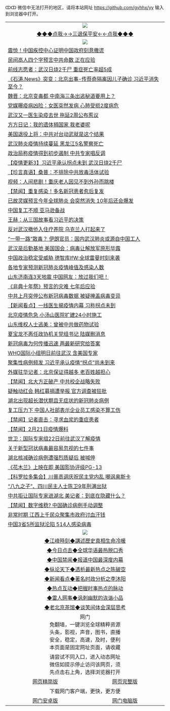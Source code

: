 ↀↀ 微信中无法打开的地区，请将本站网址 https://github.com/gyhhx/yy 输入到浏览器中打开。 

 <table>
  <tr>
    <td colspan="2" align=center><img src="https://github.com/gyhhx/image-upload/blob/master/3t%20(1).jpg"></td>
 </tr>
 <tr><td colspan="2" align="center"><a href="https://xball.casa/oo.aspx?name=ogQuit&key=eqxowaguscvmxdgc&from=yy">◆◆◆点我→→三退保平安←←点我◆◆◆</a></td></tr>
  <tr>
    <td colspan="2" align=center><img src="https://cdn.jsdelivr.net/gh/gyoupiodf/im1/%E7%BD%91%E9%97%A8%E6%96%B0%E9%97%BB1.jpg"></td>
 </tr>
<tr><td colspan="2" align="left"><a href="https://xball.casa/oo.aspx?name=c1134078&key=eqxowaguscvmxdgc&from=yy">震惊！中国疾控中心证明中国政府刻意撒谎</a></td></tr>
<tr><td colspan="2" align="left"><a href="https://xball.casa/oo.aspx?name=c1134001&key=eqxowaguscvmxdgc&from=yy">民间高人四个字预言中共命数 正在应验</a></td></tr>
<tr><td colspan="2" align="left"><a href="https://xball.casa/oo.aspx?name=c1133978&key=eqxowaguscvmxdgc&from=yy">前线志愿者：武汉日烧2千尸 重症死亡率超5成</a></td></tr>
<tr><td colspan="2" align="left"><a href="https://xball.casa/oo.aspx?name=c1134059&key=eqxowaguscvmxdgc&from=yy">《石涛.News》突变：北京出事-传蔡奇隔离因儿子确诊 习近平消失至今？</a></td></tr>
<tr><td colspan="2" align="left"><a href="https://xball.casa/oo.aspx?name=c1134103&key=eqxowaguscvmxdgc&from=yy">魏晋：北京变毒都 中南海三条出逃秘道要用上？</a></td></tr>
<tr><td colspan="2" align="left"><a href="https://xball.casa/oo.aspx?name=c1134085&key=eqxowaguscvmxdgc&from=yy">党媒曝疫病凶险：女医突然发病 心肺受损2度病危</a></td></tr>
<tr><td colspan="2" align="left"><a href="https://xball.casa/oo.aspx?name=c1133977&key=eqxowaguscvmxdgc&from=yy">武汉又一医生染疫去世 拖延2周公布惹议</a></td></tr>
<tr><td colspan="2" align="left"><a href="https://xball.casa/oo.aspx?name=c1134092&key=eqxowaguscvmxdgc&from=yy">方方日记：我的遗体捐国家 我老婆呢</a></td></tr>
<tr><td colspan="2" align="left"><a href="https://xball.casa/oo.aspx?name=c1134091&key=eqxowaguscvmxdgc&from=yy">美国退役上将：中共对台动武就是这个结果</a></td></tr>
<tr><td colspan="2" align="left"><a href="https://xball.casa/oo.aspx?name=c1134077&key=eqxowaguscvmxdgc&from=yy">武汉肺炎疫情持续蔓延 黑龙江5名警察死亡</a></td></tr>
<tr><td colspan="2" align="left"><a href="https://xball.casa/oo.aspx?name=c1134083&key=eqxowaguscvmxdgc&from=yy">政治局称疫情得到初步遏制 中共专家唱反调</a></td></tr>
<tr><td colspan="2" align="left"><a href="https://xball.casa/oo.aspx?name=c1131771&key=eqxowaguscvmxdgc&from=yy">【疫情更新3】习近平承认拐点未到 武汉日烧2千尸</a></td></tr>
<tr><td colspan="2" align="left"><a href="https://xball.casa/oo.aspx?name=c1134101&key=eqxowaguscvmxdgc&from=yy">【珍言真语】桑普：不排除中共放毒活体试验</a></td></tr>
<tr><td colspan="2" align="left"><a href="https://xball.casa/oo.aspx?name=c1133976&key=eqxowaguscvmxdgc&from=yy">视频：人间悲剧！重庆老人因见不到外孙而跳楼</a></td></tr>
<tr><td colspan="2" align="left"><a href="https://xball.casa/oo.aspx?name=c1134087&key=eqxowaguscvmxdgc&from=yy">【禁闻】重复感染！多名新冠患者愈后复发</a></td></tr>
<tr><td colspan="2" align="left"><a href="https://xball.casa/oo.aspx?name=c1134016&key=eqxowaguscvmxdgc&from=yy">已故灵媒预言今年全球肺炎 会突然消失 10年后还会爆发</a></td></tr>
<tr><td colspan="2" align="left"><a href="https://xball.casa/oo.aspx?name=c1133993&key=eqxowaguscvmxdgc&from=yy">中国复工不顺 亚马逊备战</a></td></tr>
<tr><td colspan="2" align="left"><a href="https://xball.casa/oo.aspx?name=c1134060&key=eqxowaguscvmxdgc&from=yy">王赫：从三国故事看习近平的决策</a></td></tr>
<tr><td colspan="2" align="left"><a href="https://xball.casa/oo.aspx?name=c1134095&key=eqxowaguscvmxdgc&from=yy">反对武汉撤侨入住疗养院 乌克兰人打起来了</a></td></tr>
<tr><td colspan="2" align="left"><a href="https://xball.casa/oo.aspx?name=c1134076&key=eqxowaguscvmxdgc&from=yy">“一带一路”散毒？ 伊朗官员：国内武汉肺炎或源自中国工人</a></td></tr>
<tr><td colspan="2" align="left"><a href="https://xball.casa/oo.aspx?name=c1134018&key=eqxowaguscvmxdgc&from=yy">武汉是后勤基地 美国国会：病毒让解放军原形毕露</a></td></tr>
<tr><td colspan="2" align="left"><a href="https://xball.casa/oo.aspx?name=c1133989&key=eqxowaguscvmxdgc&from=yy">中国政治稳定受威胁 德智库IfW:全球雷曼时刻来袭</a></td></tr>
<tr><td colspan="2" align="left"><a href="https://xball.casa/oo.aspx?name=c1134044&key=eqxowaguscvmxdgc&from=yy">各地专家预测新冠肺炎疫情峰值及感染人数</a></td></tr>
<tr><td colspan="2" align="left"><a href="https://xball.casa/oo.aspx?name=c1134019&key=eqxowaguscvmxdgc&from=yy">山东济南连3天地震 中国网友：放过我们吧！</a></td></tr>
<tr><td colspan="2" align="left"><a href="https://xball.casa/oo.aspx?name=c1134096&key=eqxowaguscvmxdgc&from=yy">《非典十年祭》预言的灾难 七年后应验</a></td></tr>
<tr><td colspan="2" align="left"><a href="https://xball.casa/oo.aspx?name=c1134056&key=eqxowaguscvmxdgc&from=yy">中共上月突停公布新冠病毒数据 被疑掩盖病毒变异</a></td></tr>
<tr><td colspan="2" align="left"><a href="https://xball.casa/oo.aspx?name=c1134052&key=eqxowaguscvmxdgc&from=yy">【新闻看点】一线医生揭疫情内幕 习称拐点未到</a></td></tr>
<tr><td colspan="2" align="left"><a href="https://xball.casa/oo.aspx?name=c1134013&key=eqxowaguscvmxdgc&from=yy">北京疫情危急 小汤山医院扩建24小时施工</a></td></tr>
<tr><td colspan="2" align="left"><a href="https://xball.casa/oo.aspx?name=c1134012&key=eqxowaguscvmxdgc&from=yy">山东维权人士逃美：曾被中共做药物试验</a></td></tr>
<tr><td colspan="2" align="left"><a href="https://xball.casa/oo.aspx?name=c1133996&key=eqxowaguscvmxdgc&from=yy">夏宝龙不再任政协机关党组书记 陆媒删消息</a></td></tr>
<tr><td colspan="2" align="left"><a href="https://xball.casa/oo.aspx?name=c1134031&key=eqxowaguscvmxdgc&from=yy">新冠病毒为何传播迅速 两最新研究给答案</a></td></tr>
<tr><td colspan="2" align="left"><a href="https://xball.casa/oo.aspx?name=c1133995&key=eqxowaguscvmxdgc&from=yy">WHO国际小组明日前往武汉 含美国专家</a></td></tr>
<tr><td colspan="2" align="left"><a href="https://xball.casa/oo.aspx?name=c1134047&key=eqxowaguscvmxdgc&from=yy">聚集性病例频发 习近平承认疫情“拐点”尚未到来</a></td></tr>
<tr><td colspan="2" align="left"><a href="https://xball.casa/oo.aspx?name=c1134043&key=eqxowaguscvmxdgc&from=yy">外媒驻华记者：北京保证得越多 老百姓越担心</a></td></tr>
<tr><td colspan="2" align="left"><a href="https://xball.casa/oo.aspx?name=c1134035&key=eqxowaguscvmxdgc&from=yy">【禁闻】北大方正破产 中共校企战略失败</a></td></tr>
<tr><td colspan="2" align="left"><a href="https://xball.casa/oo.aspx?name=c1133997&key=eqxowaguscvmxdgc&from=yy">疑触动红会 韩红募捐遭举报 官方调查被狂批</a></td></tr>
<tr><td colspan="2" align="left"><a href="https://xball.casa/oo.aspx?name=c1134093&key=eqxowaguscvmxdgc&from=yy">湖北出现超长潜伏期且无症状的新冠肺炎病例</a></td></tr>
<tr><td colspan="2" align="left"><a href="https://xball.casa/oo.aspx?name=c1134049&key=eqxowaguscvmxdgc&from=yy">复工压力下 中国人社部表示企业员工感染不算工伤</a></td></tr>
<tr><td colspan="2" align="left"><a href="https://xball.casa/oo.aspx?name=c1134088&key=eqxowaguscvmxdgc&from=yy">【禁闻】记者直击：寻求血浆的重症患者</a></td></tr>
<tr><td colspan="2" align="left"><a href="https://xball.casa/oo.aspx?name=c1134105&key=eqxowaguscvmxdgc&from=yy">【禁闻】2月21日疫情爆料</a></td></tr>
<tr><td colspan="2" align="left"><a href="https://xball.casa/oo.aspx?name=c1134046&key=eqxowaguscvmxdgc&from=yy">世卫：国际专家组22日前往武汉了解疫情</a></td></tr>
<tr><td colspan="2" align="left"><a href="https://xball.casa/oo.aspx?name=c1134099&key=eqxowaguscvmxdgc&from=yy">关于新型冠状病毒最容易忽视的七件事</a></td></tr>
<tr><td colspan="2" align="left"><a href="https://xball.casa/oo.aspx?name=c1134032&key=eqxowaguscvmxdgc&from=yy">湖北核减确诊病例遭强烈质疑后 被喊停</a></td></tr>
<tr><td colspan="2" align="left"><a href="https://xball.casa/oo.aspx?name=c1134100&key=eqxowaguscvmxdgc&from=yy">《花木兰》上映在即 美国影协评级PG-13</a></td></tr>
<tr><td colspan="2" align="left"><a href="https://xball.casa/oo.aspx?name=c1134075&key=eqxowaguscvmxdgc&from=yy">【科罗拉多集会】川普高调庆祝民主党内乱 嘲讽奥斯卡</a></td></tr>
<tr><td colspan="2" align="left"><a href="https://xball.casa/oo.aspx?name=c1134074&key=eqxowaguscvmxdgc&from=yy">“八九之子”、四川民主人士陈卫9年刑满出狱</a></td></tr>
<tr><td colspan="2" align="left"><a href="https://xball.casa/oo.aspx?name=c1134020&key=eqxowaguscvmxdgc&from=yy">中共拒让国际专家进湖北 美记者：到底在隐藏什么？</a></td></tr>
<tr><td colspan="2" align="left"><a href="https://xball.casa/oo.aspx?name=c1134089&key=eqxowaguscvmxdgc&from=yy">【禁闻】数字维稳? 中国确诊病例手动调整</a></td></tr>
<tr><td colspan="2" align="left"><a href="https://xball.casa/oo.aspx?name=c1134082&key=eqxowaguscvmxdgc&from=yy">非常时期 江西上千民众聚集市政府讨血汗钱</a></td></tr>
<tr><td colspan="2" align="left"><a href="https://xball.casa/oo.aspx?name=c1134102&key=eqxowaguscvmxdgc&from=yy">中国3省5所监狱沦陷 514人感染病毒</a></td></tr>
 
 <tr>
   <td colspan="2" align=center><img src="https://cdn.jsdelivr.net/gh/gyoupiodf/im1/jf-1.jpg"></td>
  </tr>
   <tr>
   <td colspan="2" align=center> 
<a href="https://xball.casa/oo.aspx?name=c922850&key=eqxowaguscvmxdgc&from=yy&tag=9877">◆江峰時刻◆講述歷史真相生命冷暖</a><br/>
    </td>
  </tr>
   <tr>
   <td colspan="2" align=center> 
<a href="https://xball.casa/oo.aspx?name=c816850&key=eqxowaguscvmxdgc&from=yy&tag=9877">◆今日点击◆全球华语最热脱口秀</a><br/>
    </td>
  </tr>
  <tr>
  <td colspan="2" align=center>
<a href="https://xball.casa/oo.aspx?name=c816860&key=eqxowaguscvmxdgc&from=yy&tag=99733110">◆中国禁闻◆报道中国最深度内幕</a><br/>
   </tr>
  <tr>
     <td colspan="2" align=center>
<a href="https://xball.casa/oo.aspx?name=c816855&key=eqxowaguscvmxdgc&from=yy&tag=997110">◆纵论天下◆透析最新热点之陈破空</a><br/>
   </tr>
   <tr>
      <td colspan="2" align=center>
<a href="https://xball.casa/oo.aspx?name=c838308&key=eqxowaguscvmxdgc&from=yy&tag=9973110">◆新闻看点◆著名时政分析之李沐阳</a><br/>
   </tr>
   <tr>
     <td colspan="2" align=center>
<a href="https://xball.casa/oo.aspx?name=c816852&key=eqxowaguscvmxdgc&from=yy&tag=9733110">◆热点互动◆把握时事热点的脉动</a><br/>
   </tr>
   <tr>
      <td colspan="2" align=center>
<a href="https://xball.casa/oo.aspx?name=c816694&key=eqxowaguscvmxdgc&from=yy&tag=93310">◆雷人网事◆讽刺幽默的诙谐小品</a><br/>
   </tr>
   <tr>
    <td colspan="2" align=center>
<a href="https://xball.casa/oo.aspx?name=c816650&key=eqxowaguscvmxdgc&from=yy&tag=9973110">◆老北京茶馆◆谈笑间体会深层思考</a><br/>
   </tr>
<tr>
    <td colspan="2" align="center">网门<br/>免翻墙，一键浏览全球精粹资源<br/>头条，影视，声音，图书，直播<br/>安全，稳定，高速，及时，便利<br/>本页面是固定网址页面，请收藏</td>
  <tr>
  <tr>
    <td colspan="2" align="center">请尝试不同入口，进入动态网址<br/>微信如提示停止访问该网页，须<br/>先点击右上角，选择浏览器打开</td>
  <tr>  
  <tr>
    <td align="center"><a href="https://gitcdn.xyz/repo/otiny/up/master/show002.htm">网页精简版</a></td>
    <td align="center"><a href="https://gitcdn.xyz/repo/otiny/up/master/show001.htm">网页完整版</a></td>
  </tr>
  <tr>
    <td colspan="2" align="center">下载网门客户端，更快，更方便</td>
  <tr>
  <tr>
    <td align="center"><a href="https://raw.githubusercontent.com/opipe/up/master/oGatea.apk">网门安卓版</a></td>
    <td align="center"><a href="https://raw.githubusercontent.com/opipe/up/master/oGate.zip">网门电脑版</a></td>
  </tr>

</table>

